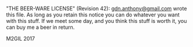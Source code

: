 "THE BEER-WARE LICENSE" (Revision 42):
gdn.anthony@gmail.com wrote this file. As long as you retain this notice you
can do whatever you want with this stuff. If we meet some day, and you think
this stuff is worth it, you can buy me a beer in return.   

M2GIL 2017
